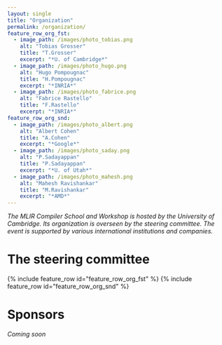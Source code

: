 ```yaml
---
layout: single
title: "Organization"
permalink: /organization/
feature_row_org_fst:
  - image_path: /images/photo_tobias.png
    alt: "Tobias Grosser"
    title: "T.Grosser"
    excerpt: "*U. of Cambridge*"
  - image_path: /images/photo_hugo.png
    alt: "Hugo Pompougnac"
    title: "H.Pompougnac"
    excerpt: "*INRIA*"
  - image_path: /images/photo_fabrice.png
    alt: "Fabrice Rastello"
    title: "F.Rastello"
    excerpt: "*INRIA*"
feature_row_org_snd:
  - image_path: /images/photo_albert.png
    alt: "Albert Cohen"
    title: "A.Cohen"
    excerpt: "*Google*"
  - image_path: /images/photo_saday.png
    alt: "P.Sadayappan"
    title: "P.Sadayappan"
    excerpt: "*U. of Utah*"
  - image_path: /images/photo_mahesh.png
    alt: "Mahesh Ravishankar"
    title: "M.Ravishankar"
    excerpt: "*AMD*"
---
```


*The MLIR Compiler School and Workshop is hosted by the University of Cambridge. Its organization is overseen by the steering committee. The event is supported by various international institutions and companies.*

# The steering committee

{% include feature_row id="feature_row_org_fst" %}
{% include feature_row id="feature_row_org_snd" %}

# Sponsors

*Coming soon*
